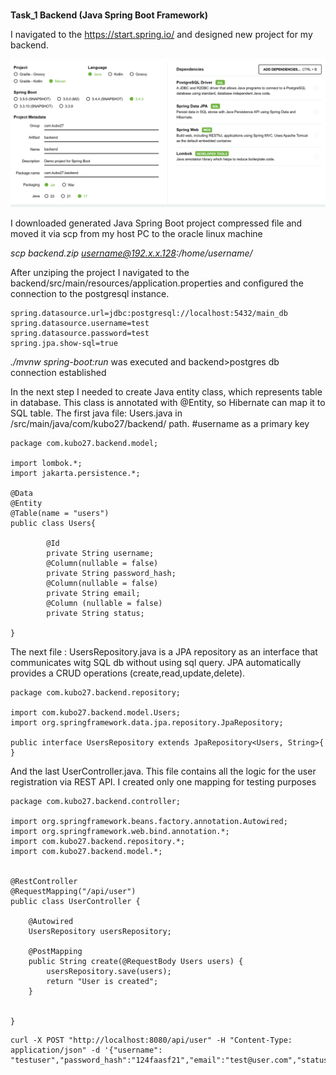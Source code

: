 <br><b>Task_1 Backend (Java Spring Boot Framework)</b>

I navigated to the https://start.spring.io/ and designed new project for my backend.

![alt text](image.png)

I downloaded generated Java Spring Boot project compressed file and moved it via scp from my host PC to the oracle linux machine

<i>scp backend.zip username@192.x.x.128:/home/username/</i>

After unziping the project I navigated to the backend/src/main/resources/application.properties and configured the connection to the postgresql instance.
```
spring.datasource.url=jdbc:postgresql://localhost:5432/main_db
spring.datasource.username=test
spring.datasource.password=test
spring.jpa.show-sql=true
```
<i> ./mvnw spring-boot:run </i> was executed and backend>postgres db connection established

In the next step I needed to create Java entity class, which represents table in database. This class is annotated with @Entity, so Hibernate can map it to SQL table.
The first java file: Users.java in /src/main/java/com/kubo27/backend/ path. 
#username as a primary key
```
package com.kubo27.backend.model;

import lombok.*;
import jakarta.persistence.*;

@Data
@Entity
@Table(name = "users")
public class Users{

        @Id
        private String username;
        @Column(nullable = false)
        private String password_hash;
        @Column(nullable = false)
        private String email;
        @Column (nullable = false)
        private String status;

}
```


The next file : UsersRepository.java is a JPA repository as an interface that communicates witg SQL db without using sql query. JPA automatically provides a CRUD operations (create,read,update,delete).


```
package com.kubo27.backend.repository;

import com.kubo27.backend.model.Users;
import org.springframework.data.jpa.repository.JpaRepository;

public interface UsersRepository extends JpaRepository<Users, String>{
}
```


And the last UserController.java. This file contains all the logic for the user registration via REST API.
I created only one mapping for testing purposes


```
package com.kubo27.backend.controller;

import org.springframework.beans.factory.annotation.Autowired;
import org.springframework.web.bind.annotation.*;
import com.kubo27.backend.repository.*;
import com.kubo27.backend.model.*;


@RestController
@RequestMapping("/api/user")
public class UserController {

    @Autowired
    UsersRepository usersRepository;

    @PostMapping
    public String create(@RequestBody Users users) {
        usersRepository.save(users);
        return "User is created";
    }


}
```


```
curl -X POST "http://localhost:8080/api/user" -H "Content-Type: application/json" -d '{"username": "testuser","password_hash":"124faasf21","email":"test@user.com","status":"verified"}'
```


